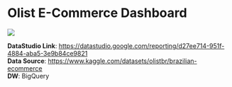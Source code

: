 # Olist E-Commerce Dashboard

![](https://drive.google.com/uc?id=1N3d4uwuqd7YeQuW6KI_tiiCRWYVQqPTd)

**DataStudio Link**: https://datastudio.google.com/reporting/d27ee714-951f-4884-aba5-3e9b84ce9821  
**Data Source**: https://www.kaggle.com/datasets/olistbr/brazilian-ecommerce  
**DW**: BigQuery  